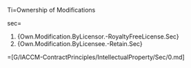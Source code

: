 Ti=Ownership of Modifications

sec=<ol><li>{Own.Modification.ByLicensor.-RoyaltyFreeLicense.Sec}<li>{Own.Modification.ByLicensee.-Retain.Sec}</ol>

=[G/IACCM-ContractPrinciples/IntellectualProperty/Sec/0.md]